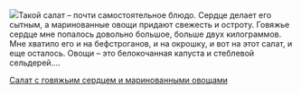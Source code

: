 <!--2025-07-17 10:14:47-->
<div class="yb">
  <div class="rss povarenok"><a href="https://www.povarenok.ru/recipes/show/182925/"><img src="https://www.povarenok.ru/data/cache/2025jul/17/12/3184661_41434-640x480.jpg"></a>Такой салат – почти самостоятельное блюдо. Сердце делает его сытным, а маринованные овощи придают свежесть и остроту. Говяжье сердце мне попалось довольно большое, больше двух килограммов. Мне хватило его и на бефстроганов, и на окрошку, и вот на этот салат, и еще осталось. 
Овощи – это белокочанная капуста и стеблевой сельдерей.... <p class="titl"><a href="https://www.povarenok.ru/recipes/show/182925/">Салат с говяжьим сердцем и маринованными овощами</a></p></div>
</div>
